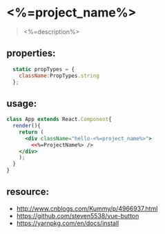 # <%=project_name%>
> <%=description%>


## properties:
```javascript
  static propTypes = {
    className:PropTypes.string
  };
```

## usage:
```jsx
class App extends React.Component{
  render(){
    return (
      <div className="hello-<%=project_name%>">
        <<%=ProjectName%> />
    </div>
    );
  }
}
```



## resource:
+ http://www.cnblogs.com/Kummy/p/4966937.html
+ https://github.com/steven5538/vue-button
+ https://yarnpkg.com/en/docs/install

